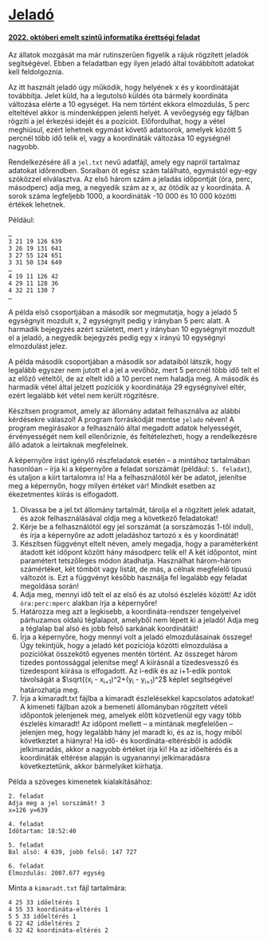# [Jeladó](https://dload-oktatas.educatio.hu/erettsegi/feladatok_2022osz_emelt/e_inf_22okt_fl.pdf#page=12)
#### [2022. októberi emelt szintű informatika érettségi feladat](https://www.oktatas.hu/kozneveles/erettsegi/feladatsorok/emelt_szint_2022osz/emelt_8nap)

Az állatok mozgását ma már rutinszerűen figyelik a rájuk rögzített jeladók segítségével. 
Ebben a feladatban egy ilyen jeladó által továbbított adatokat kell feldolgoznia.

Az itt használt jeladó úgy működik, hogy helyének x és y koordinátáját továbbítja. 
Jelet küld, ha a legutolsó küldés óta bármely koordináta változása elérte a 10 egységet. 
Ha nem történt ekkora elmozdulás, 5 perc elteltével akkor is mindenképpen jelenti helyét. 
A vevőegység egy fájlban rögzíti a jel érkezési idejét és a pozíciót. 
Előfordulhat, hogy a vétel meghiúsul, ezért lehetnek egymást követő adatsorok, 
amelyek között 5 percnél több idő telik el, vagy a koordináták változása 10 egységnél nagyobb.

Rendelkezésére áll a `jel.txt` nevű adatfájl, amely egy napról tartalmaz adatokat időrendben. 
Soraiban öt egész szám található, egymástól egy-egy szóközzel elválasztva. 
Az első három szám a jeladás időpontját (óra, perc, másodperc) adja meg, a negyedik szám az x, az ötödik az y koordináta. 
A sorok száma legfeljebb 1000, a koordináták -10 000 és 10 000 közötti értékek lehetnek.

Például:
```text
…
3 21 19 126 639
3 26 19 131 641
3 27 55 124 651
3 31 50 134 649
…
4 19 11 126 42
4 29 11 128 36
4 32 21 130 7
…
```
A példa első csoportjában a második sor megmutatja, hogy a jeladó 5 egységnyit mozdult x,
2 egységnyit pedig y irányban 5 perc alatt. A harmadik bejegyzés azért született, mert y
irányban 10 egységnyit mozdult el a jeladó, a negyedik bejegyzés pedig egy x irányú
10 egységnyi elmozdulást jelez.

A példa második csoportjában a második sor adataiból látszik, hogy legalább egyszer nem
jutott el a jel a vevőhöz, mert 5 percnél több idő telt el az előző vételtől, de az eltelt idő
a 10 percet nem haladja meg. A második és harmadik vétel által jelzett pozíciók y koordinátája
29 egységnyivel eltér, ezért legalább két vétel nem került rögzítésre.

Készítsen programot, amely az állomány adatait felhasználva az alábbi kérdésekre válaszol!
A program forráskódját mentse `jelado` néven! A program megírásakor a felhasználó által
megadott adatok helyességét, érvényességét nem kell ellenőriznie, és feltételezheti, hogy
a rendelkezésre álló adatok a leírtaknak megfelelnek.

A képernyőre írást igénylő részfeladatok esetén – a mintához tartalmában hasonlóan – írja
ki a képernyőre a feladat sorszámát (például: `5. feladat`), és utaljon a kiírt tartalomra is!
Ha a felhasználótól kér be adatot, jelenítse meg a képernyőn, hogy milyen értéket vár! Mindkét
esetben az ékezetmentes kiírás is elfogadott. 

1. Olvassa be a jel.txt állomány tartalmát, tárolja el a rögzített jelek adatait, és azok felhasználásával oldja meg a következő feladatokat!
2. Kérje be a felhasználótól egy jel sorszámát (a sorszámozás 1-től indul), és írja a képernyőre az adott jeladáshoz tartozó x és y koordinátát!
3. Készítsen függvényt eltelt néven, amely megadja, hogy a paraméterként átadott két időpont között hány másodperc telik el! 
   A két időpontot, mint paramétert tetszőleges módon átadhatja. 
   Használhat három-három számértéket, két tömböt vagy listát, de más, a célnak megfelelő típusú változót is. 
   Ezt a függvényt később használja fel legalább egy feladat megoldása során!
4. Adja meg, mennyi idő telt el az első és az utolsó észlelés között! Az időt `óra:perc:mperc` alakban írja a képernyőre!
5. Határozza meg azt a legkisebb, a koordináta-rendszer tengelyeivel párhuzamos oldalú téglalapot, amelyből nem lépett ki a jeladó! 
   Adja meg a téglalap bal alsó és jobb felső sarkának koordinátáit!
6. Írja a képernyőre, hogy mennyi volt a jeladó elmozdulásainak összege! Úgy tekintjük, hogy
   a jeladó két pozíciója közötti elmozdulása a pozíciókat összekötő egyenes mentén történt.
   Az összeget három tizedes pontossággal jelenítse meg! A kiírásnál a tizedesvessző és
   tizedespont kiírása is elfogadott. Az i-edik és az i+1-edik pontok távolságát a
   $\sqrt{(x<sub>i</sub> - x<sub>i+1</sub>)^2+(y<sub>i</sub> - y<sub>i+1</sub>)^2$ képlet segítségével határozhatja meg.
7. Írja a kimaradt.txt fájlba a kimaradt észlelésekkel kapcsolatos adatokat! A kimeneti
   fájlban azok a bemeneti állományban rögzített vételi időpontok jelenjenek meg, amelyek
   előtt közvetlenül egy vagy több észlelés kimaradt! Az időpont mellett – a mintának
   megfelelően – jelenjen meg, hogy legalább hány jel maradt ki, és az is, hogy miből
   következtet a hiányra! Ha idő- és koordináta-eltérésből is adódik jelkimaradás, akkor a
   nagyobb értéket írja ki! Ha az időeltérés és a koordináták eltérése alapján is ugyanannyi
   jelkimaradásra következtetünk, akkor bármelyiket kiírhatja.

Példa a szöveges kimenetek kialakításához: 

```text
2. feladat
Adja meg a jel sorszámát! 3
x=126 y=639

4. feladat
Időtartam: 18:52:40

5. feladat
Bal alsó: 4 639, jobb felső: 147 727

6. feladat
Elmozdulás: 2007.677 egység 
```

Minta a `kimaradt.txt` fájl tartalmára:

```text
4 25 33 időeltérés 1
4 55 33 koordináta-eltérés 1
5 5 33 időeltérés 1
6 22 42 időeltérés 2
6 32 42 koordináta-eltérés 2 
```